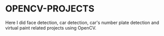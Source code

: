# OPENCV-PROJECTS
Here I did face detection, car detection, car's number plate detection and virtual paint related projects using OpenCV.
